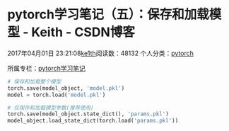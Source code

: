 # pytorch学习笔记（五）：保存和加载模型 - Keith - CSDN博客





2017年04月01日 23:21:08[ke1th](https://me.csdn.net/u012436149)阅读数：48132
个人分类：[pytorch](https://blog.csdn.net/u012436149/article/category/6689265)

所属专栏：[pytorch学习笔记](https://blog.csdn.net/column/details/15023.html)









```python
# 保存和加载整个模型
torch.save(model_object, 'model.pkl')
model = torch.load('model.pkl')
```

```python
# 仅保存和加载模型参数(推荐使用)
torch.save(model_object.state_dict(), 'params.pkl')
model_object.load_state_dict(torch.load('params.pkl'))
```



